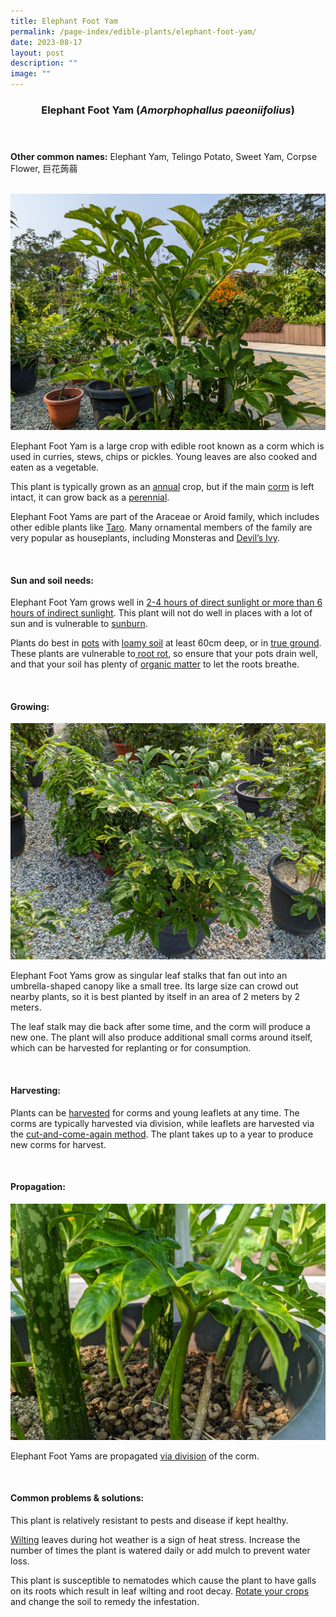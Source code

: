```yaml
---
title: Elephant Foot Yam
permalink: /page-index/edible-plants/elephant-foot-yam/
date: 2023-08-17
layout: post
description: ""
image: ""
---
```

<header>
	<h3>Elephant Foot Yam (<em>Amorphophallus paeoniifolius</em>)</h3>
</header>
	
<section>
	<p><strong>Other common names:</strong> Elephant Yam, Telingo Potato, Sweet Yam, Corpse Flower, 巨花蒟蒻</p>
	<br>
</section>

<section>
	<img title="Elephant foot yam. Photo by Jacqueline Chua." src="/images/Plants/elephantfootyam%20(3)_jacquelinechua.jpg">
	<p>Elephant Foot Yam is a large crop with edible root known as a corm which is used in curries, stews, chips or pickles. Young leaves are also cooked and eaten as a vegetable.</p>
	<p>This plant is typically grown as an <a href="/learn-more-about-gardening/glossary/#a">annual</a> crop, but if the main <a href="/learn-more-about-gardening/glossary/#c">corm</a> is left intact, it can grow back as a <a href="/learn-more-about-gardening/glossary/#p">perennial</a>.</p>
	<p>Elephant Foot Yams are part of the Araceae or Aroid family, which includes other edible plants like <a href="/page-index/edible-plants/taro">Taro</a>. Many ornamental members of the family are very popular as houseplants, including Monsteras and <a href="/page-index/ornamental-plants/devils-ivy">Devil’s Ivy</a>.</p>       
	<br>
</section>

<section>
	<h4>Sun and soil needs:</h4>
	<p>Elephant Foot Yam grows well in <a href="/page-index/horticulture-techniques/gauging-light/">2-4 hours of direct sunlight or more than 6 hours of indirect sunlight</a>. This plant will not do well in places with a lot of sun and is vulnerable to <a href="/page-index/plant-problems/sunburn/">sunburn</a>.</p>
	<p>Plants do best in <a href="/page-index/horticulture-techniques/planting-in-containers/">pots</a> with <a href="/page-index/horticulture-techniques/soil/">loamy soil</a> at least 60cm deep, or in <a href="/page-index/horticulture-techniques/true-ground/">true ground</a>. These plants are vulnerable to<a href="/page-index/plant-problems/root-rot"> root rot</a>, so ensure that your pots drain well, and that your soil has plenty of <a href="/page-index/horticulture-techniques/soil-amendments">organic matter</a> to let the roots breathe.</p>
	<br>
</section>

<section>
  <h4>Growing:</h4>
	<img title="Elephants foot yam growing in a pot. Photo by Jacqueline Chua." src="/images/Plants/elephantfootyam%20(2)_jacquelinechua.jpg">
	<p>Elephant Foot Yams grow as singular leaf stalks that fan out into an umbrella-shaped canopy like a small tree. Its large size can crowd out nearby plants, so it is best planted by itself in an area of 2 meters by 2 meters.</p>
	<p>The leaf stalk may die back after some time, and the corm will produce a new one. The plant will also produce additional small corms around itself, which can be harvested for replanting or for consumption.</p>
	<br>
</section>

<section>
	<h4>Harvesting:</h4>
	<p>Plants can be <a href="/page-index/horticulture-techniques/harvesting-hygiene/">harvested</a> for corms and young leaflets at any time. The corms are typically harvested via division, while leaflets are harvested via the <a href="/page-index/horticulture-techniques/cut-and-come-again">cut-and-come-again method</a>. The plant takes up to a year to produce new corms for harvest.</p>
	<br>
</section>

<section>
	<h4>Propagation:</h4>
	<img title="Young Elephants foot yam plants. Photo by Jacqueline Chua." src="/images/Plants/elephantfootyam%20(1)_jacquelinechua_2.jpg">
	<p>Elephant Foot Yams are propagated <a href="/page-index/horticulture-techniques/propagating-by-division">via division</a> of the corm.</p>
	<br>
</section>

<section>
	<h4>Common problems &amp; solutions:</h4>
	<p>This plant is relatively resistant to pests and disease if kept healthy.</p>
	<p><a href="/page-index/plant-problems/wilting">Wilting</a> leaves during hot weather is a sign of heat stress. Increase the number of times the plant is watered daily or add mulch to prevent water loss.</p>
	<p>This plant is susceptible to nematodes which cause the plant to have galls on its roots which result in leaf wilting and root decay. <a href="/page-index/horticulture-techniques/crop-rotation">Rotate your crops</a> and change the soil to remedy the infestation.</p>
	<br>
</section>